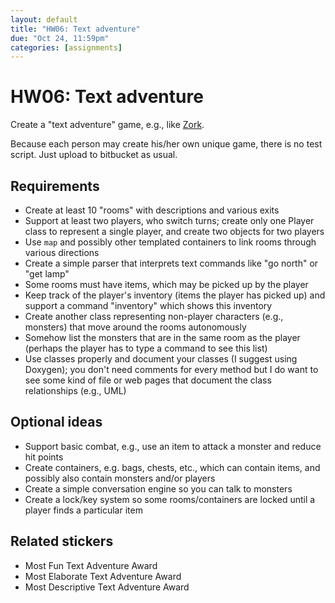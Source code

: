 ```yaml
---
layout: default
title: "HW06: Text adventure"
due: "Oct 24, 11:59pm"
categories: [assignments]
---
```


# HW06: Text adventure

Create a "text adventure" game, e.g., like [Zork](http://iplayif.com/?story=http%3A%2F%2Fwww.ifarchive.org%2Fif-archive%2Fgames%2Fzcode%2Fzdungeon.z5).

Because each person may create his/her own unique game, there is no test script. Just upload to bitbucket as usual.

## Requirements

- Create at least 10 "rooms" with descriptions and various exits
- Support at least two players, who switch turns; create only one Player class to represent a single player, and create two objects for two players
- Use `map` and possibly other templated containers to link rooms through various directions
- Create a simple parser that interprets text commands like "go north" or "get lamp"
- Some rooms must have items, which may be picked up by the player
- Keep track of the player's inventory (items the player has picked up) and support a command "inventory" which shows this inventory
- Create another class representing non-player characters (e.g., monsters) that move around the rooms autonomously
- Somehow list the monsters that are in the same room as the player (perhaps the player has to type a command to see this list)
- Use classes properly and document your classes (I suggest using Doxygen); you don't need comments for every method but I do want to see some kind of file or web pages that document the class relationships (e.g., UML)

## Optional ideas

- Support basic combat, e.g., use an item to attack a monster and reduce hit points
- Create containers, e.g. bags, chests, etc., which can contain items, and possibly also contain monsters and/or players
- Create a simple conversation engine so you can talk to monsters
- Create a lock/key system so some rooms/containers are locked until a player finds a particular item

## Related stickers

- Most Fun Text Adventure Award
- Most Elaborate Text Adventure Award
- Most Descriptive Text Adventure Award

